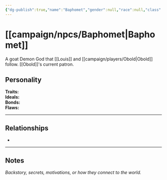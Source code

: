 ```yaml
---
{"dg-publish":true,"name":"Baphomet","gender":null,"race":null,"class":null,"level":null,"alignment":"Chaotic Evil","background":null,"role":"God","status":null,"current_location":null,"affiliation":["[[campaign/players/Obold\|Obold]]","[[campaign/players/Louis\|Louis]]"],"first_appearance":null,"description":null,"tags":["character","npc"],"permalink":"/campaign/npcs/baphomet/","dgPassFrontmatter":true,"noteIcon":"","created":"2025-10-26T09:26:59.827-07:00","updated":"2025-10-27T13:36:46.614-07:00"}
---
```


# [[campaign/npcs/Baphomet\|Baphomet]]
A goat Demon God that [[Louis]] and [[campaign/players/Obold\|Obold]] follow. [[Obold]]'s current patron.
## Personality
**Traits:**  
**Ideals:**  
**Bonds:**  
**Flaws:**  

---

## Relationships
- 

---

## Notes
*Backstory, secrets, motivations, or how they connect to the world.*